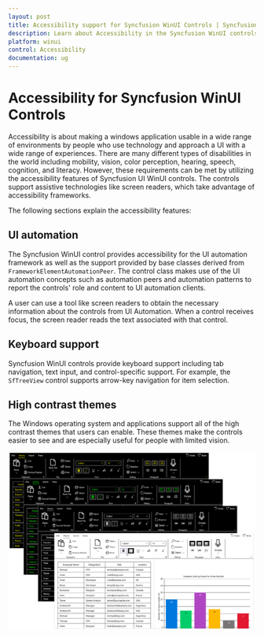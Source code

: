 ```yaml
---
layout: post
title: Accessibility support for Syncfusion WinUI Controls | Syncfusion
description: Learn about Accessibility in the Syncfusion WinUI controls, including UI automation, Keyboard, and HighContrast theme support.
platform: winui
control: Accessibility
documentation: ug
---
```


# Accessibility for Syncfusion WinUI Controls

Accessibility is about making a windows application usable in a wide range of environments by people who use technology and approach a UI with a wide range of experiences. There are many different types of disabilities in the world including mobility, vision, color perception, hearing, speech, cognition, and literacy. However, these requirements can be met by utilizing the accessibility features of Syncfusion UI WinUI controls. The controls support assistive technologies like screen readers, which take advantage of accessibility frameworks.

The following sections explain the accessibility features:

## UI automation

The Syncfusion WinUI control provides accessibility for the UI automation framework as well as the support provided by base classes derived from `FrameworkElementAutomationPeer`. The control class makes use of the UI automation concepts such as automation peers and automation patterns to report the controls' role and content to UI automation clients.

A user can use a tool like screen readers to obtain the necessary information about the controls from UI Automation. When a control receives focus, the screen reader reads the text associated with that control. 

## Keyboard support

Syncfusion WinUI controls provide keyboard support including tab navigation, text input, and control-specific support. For example, the `SfTreeView` control supports arrow-key navigation for item selection.

## High contrast themes

The Windows operating system and applications support all of the high contrast themes that users can enable. These themes make the controls easier to see and are especially useful for people with limited vision.

![HighContrast theme support in Syncfusion WinUI controls](Common-images/winui-highcontrast-controls.png)






